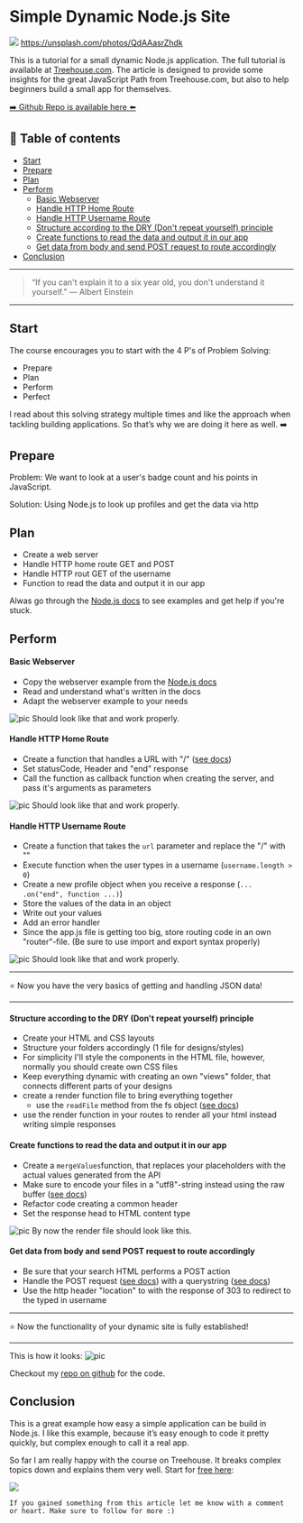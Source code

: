 # Simple Dynamic Node.js Site

[<img src="https://images.unsplash.com/photo-1487958449943-2429e8be8625?dpr=2&auto=format&fit=crop&w=767&h=511&q=80&cs=tinysrgb&crop=&bg=">](
https://unsplash.com/photos/QdAAasrZhdk)
https://unsplash.com/photos/QdAAasrZhdk

This is a tutorial for a small dynamic Node.js application. The full tutorial is available at [Treehouse.com](https://teamtreehouse.com/). The article is designed to provide some insights for the great JavaScript Path from Treehouse.com, but also to help beginners build a small app for themselves.

[➡️ Github Repo is available here ⬅️](https://github.com/DDCreationStudios/simpleDynamicNodeJS)

## 📄 Table of contents

  * [Start](#start)
  * [Prepare](#prepare)
  * [Plan](#plan)
  * [Perform](#perform)
      * [Basic Webserver](#basic-webserver)
      * [Handle HTTP Home Route](#handle-http-home-route)
      * [Handle HTTP Username Route](#handle-http-username-route)
      * [Structure according to the DRY (Don't repeat yourself) principle](#structure-according-to-the-dry-dont-repeat-yourself-principle)
      * [Create functions to read the data and output it in our app](#create-functions-to-read-the-data-and-output-it-in-our-app)
      * [Get data from body and send POST request to route accordingly](#get-data-from-body-and-send-post-request-to-route-accordingly)
  * [Conclusion](#conclusion)

---

>“If you can't explain it to a six year old, you don't understand it yourself.”
― Albert Einstein

---

## Start

The course encourages you to start with the 4 P's of Problem Solving:

- Prepare
- Plan
- Perform
- Perfect


I read about this solving strategy multiple times and like the approach when tackling building applications. So that’s why we are doing it here as well. ➡️

## Prepare

Problem:
We want to look at a user's badge count and his points in JavaScript.

Solution:
Using Node.js to look up profiles and get the data via http

## Plan

- Create a web server
- Handle HTTP home route GET and POST
- Handle HTTP rout GET of the username
- Function to read the data and output it in our app

Alwas go through the [Node.js docs](https://nodejs.org/dist/latest-v7.x/docs/api/synopsis.html) to see examples and get help if you're stuck.

## Perform

#### Basic Webserver
- Copy the webserver example from the [Node.js docs](https://nodejs.org/dist/latest-v7.x/docs/api/synopsis.html)
- Read and understand what's written in the docs
- Adapt the webserver example to your needs

<img src="../assets/SDN/webserver.png" alt="pic"/>
Should look like that and work properly.


#### Handle HTTP Home Route

- Create a function that handles a URL with "/" ([see docs](https://nodejs.org/dist/latest-v7.x/docs/api/http.html#http_message_url))
- Set statusCode, Header and "end" response
- Call the function as callback function when creating the server, and pass it's arguments as parameters

<img src="../assets/SDN/homeroute.png" alt="pic"/>
Should look like that and work properly.

#### Handle HTTP Username Route

- Create a function that takes the `url` parameter and replace the "/" with ""
- Execute function when the user types in a username (`username.length > 0`)
- Create a new profile object when you receive a response (`... .on("end", function ...)`)
- Store the values of the data in an object
- Write out your values
- Add an error handler
- Since the app.js file is getting too big, store routing code in an own "router"-file. (Be sure to use import and export syntax properly)

<img src="../assets/SDN/userroute.png" alt="pic"/>
Should look like that and work properly.



---
⭐ Now you have the very basics of getting and handling JSON data!

---

#### Structure according to the DRY (Don't repeat yourself) principle

- Create your HTML and CSS layouts
- Structure your folders accordingly (1 file for designs/styles)
- For simplicity I'll style the components in the HTML file, however, normally you should create own CSS files
- Keep everything dynamic with creating an own "views" folder, that connects different parts of your designs
- create a render function file to bring everything together
  - use the `readFile` method from the fs object ([see docs](https://nodejs.org/dist/latest-v7.x/docs/api/fs.html#fs_fs_readfile_file_options_callback))
- use the render function in your routes to render all your html instead writing simple responses


#### Create functions to read the data and output it in our app

- Create a `mergeValues`function, that replaces your placeholders with the actual values generated from the API
- Make sure to encode your files in a "utf8"-string instead using the raw buffer ([see docs](https://nodejs.org/dist/latest-v7.x/docs/api/fs.html#fs_fs_readfile_file_options_callback))
- Refactor code creating a common header
- Set the response head to HTML content type

<img src="../assets/SDN/render.png" alt="pic"/>
By now the render file should look like this.

#### Get data from body and send POST request to route accordingly

- Be sure that your search HTML performs a POST action
- Handle the POST request ([see docs](https://nodejs.org/dist/latest-v7.x/docs/api/http.html#http_class_http_incomingmessage)) with a querystring ([see docs](https://nodejs.org/dist/latest-v7.x/docs/api/querystring.html))
- Use the http header "location" to with the response of 303 to redirect to the typed in username

---
⭐ Now the functionality of your dynamic site is fully established!

---

This is how it looks:
<img src="../assets/SDN/preview.png" alt="pic"/>

Checkout my [repo on github](https://github.com/DDCreationStudios/simpleDynamicNodeJS) for the code.

## Conclusion

This is a great example how easy a simple application can be build in Node.js. I like this example, because it’s easy enough to code it pretty quickly, but complex enough to call it a real app. 

So far I am really happy with the course on Treehouse. It breaks complex topics down and explains them very well. Start for [free here]("http://referrals.trhou.se/danieldeutsch3"):

<a href="http://referrals.trhou.se/danieldeutsch3" target="_blank"><img src="https://static.teamtreehouse.com/assets/content/referral-badge-grn.png"/></a>

```
If you gained something from this article let me know with a comment or heart. Make sure to follow for more :)
```

<!-- Written by Daniel Deutsch (deudan1010@gmail.com) -->

